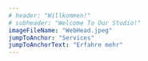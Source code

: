 ```yaml
---
# header: "Willkommen!"
# subheader: "Welcome To Our Studio!"
imageFileName: "WebHead.jpeg"
jumpToAnchor: "Services"
jumpToAnchorText: "Erfahre mehr"
---
```

